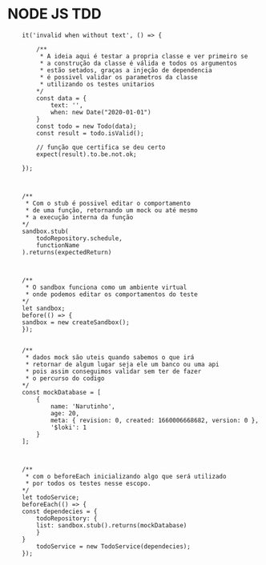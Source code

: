 # NODE JS TDD

        it('invalid when without text', () => {

            /**
             * A ideia aqui é testar a propria classe e ver primeiro se
             * a construção da classe é válida e todos os argumentos
             * estão setados, graças a injeção de dependencia
             * é possivel validar os parametros da classe 
             * utilizando os testes unitarios
            */
            const data = {
                text: '',
                when: new Date("2020-01-01")
            }
            const todo = new Todo(data);
            const result = todo.isValid();

            // função que certifica se deu certo
            expect(result).to.be.not.ok;

        });



        /**
         * Com o stub é possivel editar o comportamento
         * de uma função, retornando um mock ou até mesmo
         * a execução interna da função
        */
        sandbox.stub(
            todoRepository.schedule,
            functionName
        ).returns(expectedReturn)



        /**
         * O sandbox funciona como um ambiente virtual
         * onde podemos editar os comportamentos do teste
        */
        let sandbox;
        before(() => {
        sandbox = new createSandbox();
        });


        /**
         * dados mock são uteis quando sabemos o que irá
         * retornar de algum lugar seja ele um banco ou uma api
         * pois assim conseguimos validar sem ter de fazer
         * o percurso do codigo
        */
        const mockDatabase = [
            {
                name: 'Narutinho',
                age: 20,
                meta: { revision: 0, created: 1660006668682, version: 0 },
                '$loki': 1
            }
        ];



        /**
         * com o beforeEach inicializando algo que será utilizado
         * por todos os testes nesse escopo.
        */
        let todoService;
        beforeEach(() => {
        const dependecies = {
            todoRepository: {
            list: sandbox.stub().returns(mockDatabase)
            }
        }
            todoService = new TodoService(dependecies);
        });